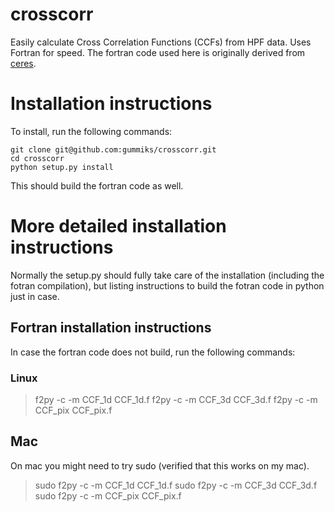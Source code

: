 # crosscorr
Easily calculate Cross Correlation Functions (CCFs) from HPF data. Uses Fortran for speed. The fortran code used here is originally derived from <a href='https://github.com/rabrahm/ceres'>ceres</a>.

# Installation instructions
To install, run the following commands:
```
git clone git@github.com:gummiks/crosscorr.git
cd crosscorr
python setup.py install
```
This should build the fortran code as well.

# More detailed installation instructions
Normally the setup.py should fully take care of the installation (including the fotran compilation), but listing instructions to build the fotran code in python just in case.

## Fortran installation instructions

In case the fortran code does not build, run the following commands:

### Linux

> f2py -c -m CCF_1d CCF_1d.f
> f2py -c -m CCF_3d CCF_3d.f
> f2py -c -m CCF_pix CCF_pix.f


## Mac
On mac you might need to try sudo (verified that this works on my mac).

> sudo f2py -c -m CCF_1d CCF_1d.f
> sudo f2py -c -m CCF_3d CCF_3d.f
> sudo f2py -c -m CCF_pix CCF_pix.f
